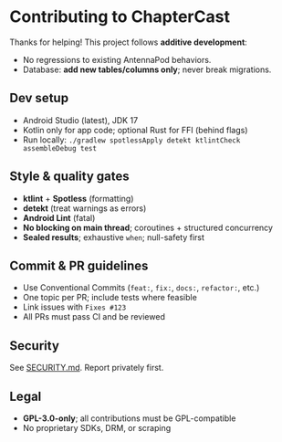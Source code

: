 # Contributing to ChapterCast

Thanks for helping! This project follows **additive development**:
- No regressions to existing AntennaPod behaviors.
- Database: **add new tables/columns only**; never break migrations.

## Dev setup
- Android Studio (latest), JDK 17
- Kotlin only for app code; optional Rust for FFI (behind flags)
- Run locally: `./gradlew spotlessApply detekt ktlintCheck assembleDebug test`

## Style & quality gates
- **ktlint** + **Spotless** (formatting)
- **detekt** (treat warnings as errors)
- **Android Lint** (fatal)
- **No blocking on main thread**; coroutines + structured concurrency
- **Sealed results**; exhaustive `when`; null-safety first

## Commit & PR guidelines
- Use Conventional Commits (`feat:`, `fix:`, `docs:`, `refactor:`, etc.)
- One topic per PR; include tests where feasible
- Link issues with `Fixes #123`
- All PRs must pass CI and be reviewed

## Security
See [SECURITY.md](SECURITY.md). Report privately first.

## Legal
- **GPL-3.0-only**; all contributions must be GPL-compatible
- No proprietary SDKs, DRM, or scraping
